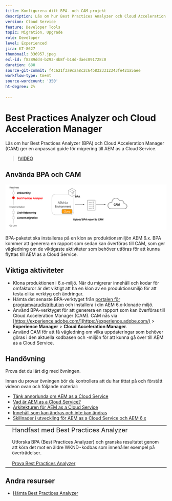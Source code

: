 ```yaml
---
title: Konfigurera ditt BPA- och CAM-projekt
description: Läs om hur Best Practices Analyzer och Cloud Acceleration Manager kan ge en anpassad guide för migrering till AEM as a Cloud Service.
version: Cloud Service
feature: Developer Tools
topic: Migration, Upgrade
role: Developer
level: Experienced
jira: KT-8627
thumbnail: 336957.jpeg
exl-id: f8289dd4-b293-4b8f-b14d-daec091728c0
duration: 680
source-git-commit: f4c621f3a9caa8c2c64b8323312343fe421a5aee
workflow-type: tm+mt
source-wordcount: '350'
ht-degree: 2%

---
```


# Best Practices Analyzer och Cloud Acceleration Manager

Läs om hur Best Practices Analyzer (BPA) och Cloud Acceleration Manager (CAM) ger en anpassad guide för migrering till AEM as a Cloud Service. 

>[!VIDEO](https://video.tv.adobe.com/v/336957?quality=12&learn=on)

## Använda BPA och CAM

![Högnivådiagram för BPA och CAM](assets/bpa-cam-diagram.png)

BPA-paketet ska installeras på en klon av produktionsmiljön AEM 6.x. BPA kommer att generera en rapport som sedan kan överföras till CAM, som ger vägledning om de viktigaste aktiviteter som behöver utföras för att kunna flyttas till AEM as a Cloud Service.

## Viktiga aktiviteter

+ Klona produktionen i 6.x-miljö. När du migrerar innehåll och kodar för omfakturor är det viktigt att ha en klon av en produktionsmiljö för att testa olika verktyg och ändringar.
+ Hämta det senaste BPA-verktyget från [portalen för programvarudistribution](https://experience.adobe.com/#/downloads/content/software-distribution/en/aemcloud.html) och installera i din AEM 6.x-klonade miljö.
+ Använd BPA-verktyget för att generera en rapport som kan överföras till Cloud Acceleration Manager (CAM). CAM nås via [https://experience.adobe.com/](https://experience.adobe.com/) > **Experience Manager** > **Cloud Acceleration Manager**.
+ Använd CAM för att få vägledning om vilka uppdateringar som behöver göras i den aktuella kodbasen och -miljön för att kunna gå över till AEM as a Cloud Service.

## Handövning

Prova det du lärt dig med övningen.

Innan du provar övningen bör du kontrollera att du har tittat på och förstått videon ovan och följande material:

+ [Tänk annorlunda om AEM as a Cloud Service](./introduction.md)
+ [Vad är AEM as a Cloud Service?](https://experienceleague.adobe.com/docs/experience-manager-learn/cloud-service/introduction/what-is-aem-as-a-cloud-service.html?lang=en)
+ [Arkitekturen för AEM as a Cloud Service](https://experienceleague.adobe.com/docs/experience-manager-learn/cloud-service/introduction/architecture.html?lang=en)
+ [Innehåll som kan ändras och inte kan ändras](https://experienceleague.adobe.com/docs/experience-manager-learn/cloud-service/developing/basics/mutable-immutable.html?lang=en)
+ [Skillnader i utveckling för AEM as a Cloud Service och AEM 6.x](https://experienceleague.adobe.com/docs/experience-manager-cloud-service/implementing/developing/development-guidelines.html#developing)

<table style="border-width:0">
    <tr>
        <td style="width:150px">
            <a  rel="noreferrer"
                target="_blank"
                href="https://github.com/adobe/aem-cloud-engineering-video-series-exercises/tree/session1-differently#bootcamp---session-1-introduction-and-thinking-differently"><img alt="Handövande GitHub-databas" src="./assets/github.png"/>
            </a>        
        </td>
        <td style="width:100%;margin-bottom:1rem;">
            <div style="font-size:1.25rem;font-weight:400;">Handfast med Best Practices Analyzer</div>
            <p style="margin:1rem 0">
                Utforska BPA (Best Practices Analyzer) och granska resultatet genom att köra det mot en äldre WKND-kodbas som innehåller exempel på överträdelser.
            </p>
            <a  rel="noreferrer"
                target="_blank"
                href="https://github.com/adobe/aem-cloud-engineering-video-series-exercises/tree/session1-differently#bootcamp---session-1-introduction-and-thinking-differently" class="spectrum-Button spectrum-Button--primary spectrum-Button--sizeM">
                <span class="spectrum-Button-label has-no-wrap has-text-weight-bold">Prova Best Practices Analyzer</span>
            </a>
        </td>
    </tr>
</table>


## Andra resurser

+ [Hämta Best Practices Analyzer](https://experience.adobe.com/#/downloads/content/software-distribution/en/aemcloud.html?fulltext=Best*+Practices*+Analyzer*&amp;orderby=%40jcr%3Acontent%2Fjcr%3AlastModified&amp;orderby.sort=desc&amp;layout=list&amp;p.offset=0&amp;p.limit=1)